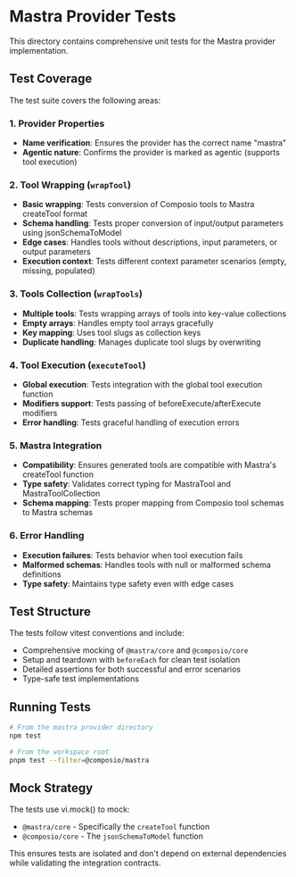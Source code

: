 # Mastra Provider Tests

This directory contains comprehensive unit tests for the Mastra provider implementation.

## Test Coverage

The test suite covers the following areas:

### 1. Provider Properties

- **Name verification**: Ensures the provider has the correct name "mastra"
- **Agentic nature**: Confirms the provider is marked as agentic (supports tool execution)

### 2. Tool Wrapping (`wrapTool`)

- **Basic wrapping**: Tests conversion of Composio tools to Mastra createTool format
- **Schema handling**: Tests proper conversion of input/output parameters using jsonSchemaToModel
- **Edge cases**: Handles tools without descriptions, input parameters, or output parameters
- **Execution context**: Tests different context parameter scenarios (empty, missing, populated)

### 3. Tools Collection (`wrapTools`)

- **Multiple tools**: Tests wrapping arrays of tools into key-value collections
- **Empty arrays**: Handles empty tool arrays gracefully
- **Key mapping**: Uses tool slugs as collection keys
- **Duplicate handling**: Manages duplicate tool slugs by overwriting

### 4. Tool Execution (`executeTool`)

- **Global execution**: Tests integration with the global tool execution function
- **Modifiers support**: Tests passing of beforeExecute/afterExecute modifiers
- **Error handling**: Tests graceful handling of execution errors

### 5. Mastra Integration

- **Compatibility**: Ensures generated tools are compatible with Mastra's createTool function
- **Type safety**: Validates correct typing for MastraTool and MastraToolCollection
- **Schema mapping**: Tests proper mapping from Composio tool schemas to Mastra schemas

### 6. Error Handling

- **Execution failures**: Tests behavior when tool execution fails
- **Malformed schemas**: Handles tools with null or malformed schema definitions
- **Type safety**: Maintains type safety even with edge cases

## Test Structure

The tests follow vitest conventions and include:

- Comprehensive mocking of `@mastra/core` and `@composio/core`
- Setup and teardown with `beforeEach` for clean test isolation
- Detailed assertions for both successful and error scenarios
- Type-safe test implementations

## Running Tests

```bash
# From the mastra provider directory
npm test

# From the workspace root
pnpm test --filter=@composio/mastra
```

## Mock Strategy

The tests use vi.mock() to mock:

- `@mastra/core` - Specifically the `createTool` function
- `@composio/core` - The `jsonSchemaToModel` function

This ensures tests are isolated and don't depend on external dependencies while validating the integration contracts.
